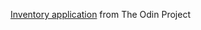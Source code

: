 [Inventory application](https://www.theodinproject.com/lessons/node-path-nodejs-inventory-application) from The Odin Project